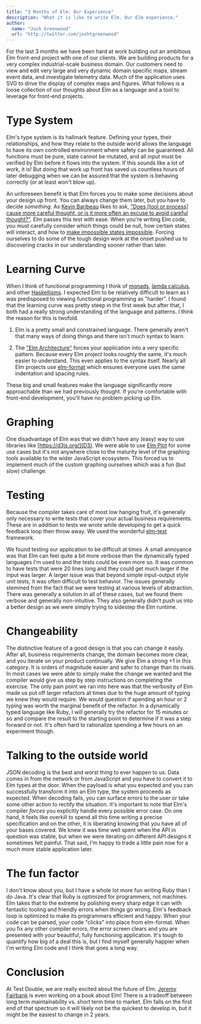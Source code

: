 ```yaml
---
title: "3 Months of Elm: Our Experience"
description: "What it is like to write Elm. Our Elm experience."
author:
  name: "Josh Greenwood"
  url: "http://twitter.com/joshtgreenwood"
---
```


For the last 3 months we have been hard at work building out an ambitious Elm front-end project with one of our clients. We are building products for a very complex industrial-scale business domain. Our customers need to view and edit very large and very dynamic domain specific maps, stream event data, and investigate telemetry data. Much of the application uses SVG to drive the display of complex maps and figures. What follows is a loose collection of our thoughts about Elm as a language and a tool to leverage for front-end projects.

# Type System
Elm's type system is its hallmark feature. Defining your types, their relationships, and how they relate to the outside world allows the language to have its own controlled environment where safety can be guaranteed. All functions must be pure, state cannot be mutated, and all input must be verified by Elm before it flows into the system. If this sounds like a lot of work, it is! But doing that work up front has saved us countless hours of later debugging when we can be assured that the system is behaving correctly (or at least won't blow up).

An unforeseen benefit is that Elm forces you to make some decisions about your design up front. You can always change them later, but you have to decide *something*. As [Kevin Baribeau](https://twitter.com/kbaribeau) likes to ask, ["Does [tool or process] cause more careful thought, or is it more often an excuse to avoid careful thought?"](https://twitter.com/searls/status/876804767175114756). Elm passes this test with ease. When you're writing Elm code, you must carefully consider which things could be null, how certain states will interact, and how to [make impossible states impossible](https://www.youtube.com/watch?v=IcgmSRJHu_8). Forcing ourselves to do some of the tough design work at the onset pushed us to discovering cracks in our understanding sooner rather than later.

# Learning Curve
When I think of functional programming I think of [monads](https://stackoverflow.com/questions/44965/what-is-a-monad), [lamda calculus](https://en.wikipedia.org/wiki/Lambda_calculus), and other [Haskellisms](http://learnyouahaskell.com/chapters). I expected Elm to be relatively difficult to learn as I was predisposed to viewing functional programming as "harder". I found that the learning curve was pretty steep in the first week but after that, I both had a really strong understanding of the language and patterns. I think the reason for this is twofold. 

1) Elm is a pretty small and constrained language. There generally aren't that many ways of doing things and there isn't much syntax to learn.

2) The ["Elm Architecture"](https://guide.elm-lang.org/architecture/) forces your application into a very specific pattern. Because every Elm project looks roughly the same, it's much easier to understand. This even applies to the syntax itself. Nearly all Elm projects use [elm-format](https://github.com/avh4/elm-format) which ensures everyone uses the same indentation and spacing rules. 

These big and small features make the language significantly more approachable than we had previously thought. If you're comfortable with front-end development, you'll have no problem picking up Elm.

# Graphing
One disadvantage of Elm was that we didn't have any (easy) way to use libraries like [https://d3js.org/](D3). We were able to use [Elm Plot](https://terezka.github.io/elm-plot) for some use cases but it's not anywhere close to the maturity level of the graphing tools available to the wider JavaScript ecosystem. This forced us to implement much of the custom graphing ourselves which was a fun (but slow) challenge.

# Testing
Because the compiler takes care of most low hanging fruit, it's generally only necessary to write tests that cover your actual business requirements. These are in addition to tests we wrote while developing to get a quick feedback loop then throw away. We used the wonderful [elm-test](http://package.elm-lang.org/packages/elm-community/elm-test/latest) framework.

We found testing our application to be difficult at times. A small annoyance was that Elm can feel quite a bit more verbose than the dynamically typed languages I'm used to and the tests could be even more so. It was common to have tests that were 20 lines long and they could get much larger if the input was larger. A larger issue was that beyond simple input-output style unit tests, it was often difficult to test behavior. The issues generally stemmed from the fact that we were testing at various levels of abstraction. There was generally a solution in all of these cases, but we found them verbose and generally non-intuitive. They also generally didn't push us into a better design as we were simply trying to sidestep the Elm runtime.

# Changeability
The distinctive feature of a good design is that you can change it easily. After all, business requirements change, the domain becomes more clear, and you iterate on your product continually. We give Elm a strong +1 in this category. It is orders of magnitude easier and safer to change than its rivals. In most cases we were able to simply make the change we wanted and the compiler would give us step by step instructions on completing the exercise. The only pain point we ran into here was that the verbosity of Elm made us put off larger refactors at times due to the huge amount of typing we knew they would require. We would question if spending an hour or 2 typing was worth the marginal benefit of the refactor. In a dynamically typed language like Ruby, I will generally try the refactor for 15 minutes or so and compare the result to the starting point to determine if it was a step forward or not. It's often hard to rationalize spending a few hours on an experiment though.

# Talking to the outside world
JSON decoding is the best and worst thing to ever happen to us. Data comes in from the network or from JavaScript and you have to convert it to Elm types at the door. When the payload is what you expected and you can successfully transform it into an Elm type, the system proceeds as expected. When decoding fails, you can surface errors to the user or take some other action to rectify the situation. It's important to note that Elm's compiler *forces* you explicitly handle every possible error case. On one hand, it feels like overkill to spend all this time writing a precise specification and on the other, it is liberating knowing that you have all of your bases covered. We knew it was time well spent when the API in question was stable, but when we were iterating on different API designs it sometimes felt painful. That said, I'm happy to trade a little pain now for a much more stable application later.

# The fun factor
I don't know about you, but I have a whole lot more fun writing Ruby than I do Java. It's clear that Ruby is optimized for programmers, not machines. Elm takes that to the extreme by polishing every sharp edge it can with fantastic tooling and friendly errors when things go wrong. Elm's feedback loop is optimized to make its programmers efficient and happy. When your code can be parsed, your code "clicks" into place from elm-format. When you fix any other compiler errors, the error screen clears and you are presented with your beautiful, fully functioning application. It's tough to quantify how big of a deal this is, but I find myself generally happier when I'm writing Elm code and I think that goes a long way.

# Conclusion
At Test Double, we are really excited about the future of Elm. [Jeremy Fairbank](https://twitter.com/elpapapollo) is even working on a book about Elm! There is a tradeoff between long term maintainability vs. short term time to market. Elm falls on the first end of that spectrum so it will likely not be the quickest to develop in, but it might be the easiest to change in 2 years.
